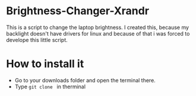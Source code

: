 # Brightness-Changer-Xrandr
This is a script to change the laptop brightness.
I created this, because my backlight doesn't have drivers for linux and because of that i was forced to develope this little script.


# How to install it

* Go to your downloads folder and open the terminal there.
* Type `git clone ` in therminal





